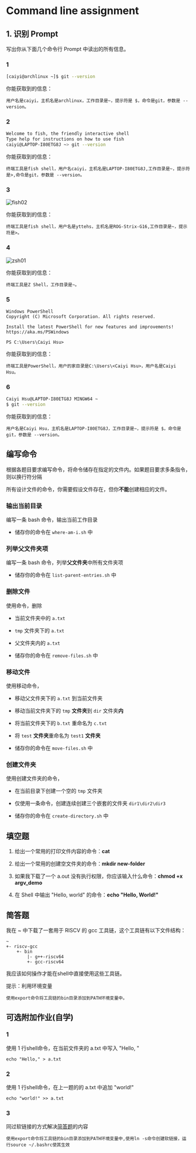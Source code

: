 # Command line assignment

## 1. 识别 Prompt

写出你从下面几个命令行 Prompt 中读出的所有信息。

### 1

```bash
[caiyi@archlinux ~]$ git --version
```

你能获取到的信息：

```
用户名是caiyi，主机名是archlinux，工作目录是~，提示符是 $，命令是git，参数是 --version。

```

### 2

```bash
Welcome to fish, the friendly interactive shell
Type help for instructions on how to use fish
caiyi@LAPTOP-I80ETG8J ~> git --version
```

你能获取到的信息：

```
终端工具是fish shell，用户名caiyi，主机名是LAPTOP-I80ETG8J,工作目录是~，提示符是>,命令是git，参数是 --version。
```

### 3

![fish02](./assets/fish-prompt.png)

你能获取到的信息：

```
终端工具是fish shell，用户名是yttehs，主机名是ROG-Strix-G16,工作目录是~，提示符是>。

```

### 4

![zsh01](./assets/zsh-prompt.png)

你能获取到的信息：

```
终端工具是Z Shell，工作目录是~。

```

### 5

```ascii
Windows PowerShell
Copyright (C) Microsoft Corporation. All rights reserved.

Install the latest PowerShell for new features and improvements! https://aka.ms/PSWindows

PS C:\Users\Caiyi Hsu>
```

你能获取到的信息：

```
终端工具是PowerShell，用户的家目录是C:\Users\<Caiyi Hsu>，用户名是Caiyi Hsu。
```

### 6

```bash
Caiyi Hsu@LAPTOP-I80ETG8J MINGW64 ~
$ git --version
```

你能获取到的信息：

```
用户名是Caiyi Hsu，主机名是LAPTOP-I80ETG8J，工作目录是~，提示符是 $，命令是git，参数是 --version。
```

## 编写命令

根据各题目要求编写命令，将命令储存在指定的文件内。如果题目要求多条指令，则以换行符分隔

所有设计文件的命令，你需要假设文件存在，但你**不能**创建相应的文件。

### 输出当前目录

编写一条 bash 命令，输出当前工作目录

- 储存你的命令在 `where-am-i.sh` 中

### 列举父文件夹项

编写一条 bash 命令，列举**父文件夹**中所有文件夹项

- 储存你的命令在 `list-parent-entries.sh` 中

### 删除文件

使用命令，删除

- 当前文件夹中的 `a.txt`
- `tmp` 文件夹下的 `a.txt`
- 父文件夹内的 `a.txt`

- 储存你的命令在 `remove-files.sh` 中

### 移动文件

使用移动命令，

- 移动父文件夹下的 `a.txt` 到当前文件夹
- 移动当前文件夹下的 `tmp` **文件夹**到 `dir` 文件夹**内**
- 将当前文件夹下的 `b.txt` 重命名为 `c.txt`
- 将 `test` **文件夹**重命名为 `test1` **文件夹**

- 储存你的命令在 `move-files.sh` 中

### 创建文件夹

使用创建文件夹的命令，

- 在当前目录下创建一个空的 `tmp` 文件夹
- 仅使用一条命令，创建连续创建三个嵌套的文件夹 `dir1\dir2\dir3`

- 储存你的命令在 `create-directory.sh` 中

## 填空题

1. 给出一个常用的打印文件内容的命令：__cat__

2. 给出一个常用的创建空文件夹的命令：__mkdir new-folder__

3. 如果我下载了一个 a.out 没有执行权限，你应该输入什么命令：__chmod +x argv_demo__

4. 在 Shell 中输出 "Hello, world" 的命令：__echo "Hello, World!"__

## 简答题

我在 ~ 中下载了一套用于 RISCV 的 gcc 工具链，这个工具链有以下文件结构：

```
~
+- riscv-gcc
    +- bin
        |- g++-riscv64
        +- gcc-riscv64
```

我应该如何操作才能在shell中直接使用这些工具链。

提示：利用环境变量

```
使用export命令将工具链的bin目录添加到PATH环境变量中。
```

## 可选附加作业(自学)

### 1

使用 1 行shell命令，在当前文件夹的 a.txt 中写入 "Hello, "
```
echo "Hello," > a.txt
```
### 2

使用 1 行shell命令，在上一题的的 a.txt 中追加 "world!"
```
echo "world!" >> a.txt
```

### 3

同过软链接的方式解决[简答题](#简答题)的内容
```
使用export命令将工具链的bin目录添加到PATH环境变量中,使用ln -s命令创建软链接，运行source ~/.bashrc使其生效
```
